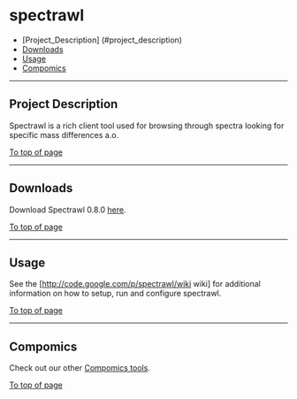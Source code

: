 # spectrawl

 * [Project_Description] (#project_description)
 * [Downloads](#downloads)
 * [Usage](#usage)
 * [Compomics](#compomics)

----

## Project Description

Spectrawl is a rich client tool used for browsing through spectra looking for specific mass differences a.o.

[To top of page](#spectrawl)

----

## Downloads

Download Spectrawl 0.8.0 [here](http://genesis.ugent.be/maven2/com/compomics/spectrawl/0.8.0/spectrawl-0.8.0.zip).

[To top of page](#spectrawl)

----

## Usage
See the [http://code.google.com/p/spectrawl/wiki wiki] for additional information on how to setup, run and configure spectrawl.

[To top of page](#spectrawl)

----

## Compomics

Check out our other [Compomics tools](http://compomics.com/).

[To top of page](#spectrawl)
